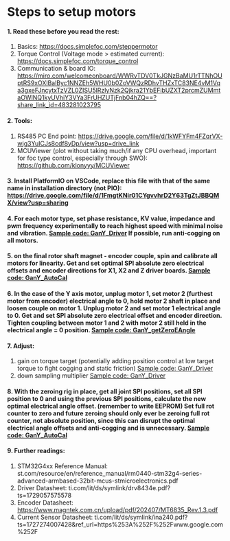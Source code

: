 # Steps to setup motors
#### 1. Read these before you read the rest: 
1. Basics: https://docs.simplefoc.com/steppermotor
2. Torque Control (Voltage mode > estimated current): https://docs.simplefoc.com/torque_control
3. Communication & board IO: https://miro.com/welcomeonboard/WWRvTDV0TkJGNzBaMU1rTTNhOUptRS9xOXlBalByc1NNZEh5WHU0b0ZoVWQzRDhvTHZxTC83NE4vM1Vqa3gxeFJncytxTzVZL0ZISU5lRzlyNzk2Qjkra21YbEFibUZXT2prcmZUMmtaOWlNQ1kyUVhiY3VYa3FrUHZUTjFnb04hZQ==?share_link_id=483281023795
#### 2. Tools:
1. RS485 PC End point: https://drive.google.com/file/d/1kWFYFm4FZqrVX-wjg3YuICJs8cdf8yDp/view?usp=drive_link
2. MCUViewer (plot without taking much/if any CPU overhead, important for foc type control, especially through SWO): https://github.com/klonyyy/MCUViewer
#### 3. Install PlatformIO on VSCode, replace this file with that of the same name in installation directory (not PIO): https://drive.google.com/file/d/1FmgtKNir01CYgvvhrD2Y63TgZtJBBQMX/view?usp=sharing
#### 4. For each motor type, set phase resistance, KV value, impedance and pwm frequency experimentally to reach highest speed with minimal noise and vibration. [Sample code: GanY_Driver](github.com/thencious/TP_FOCDrivers/tree/main/GanY_Driver) If possible, run anti-cogging on all motors.
#### 5. on the final rotor shaft magnet - encoder couple, spin and calibrate all motors for linearity. Get and set optimal SPI absolute zero electrical offsets and encoder directions for X1, X2 and Z driver boards. [Sample code: GanY_AutoCal](github.com/thencious/TP_FOCDrivers/tree/main/GanY_AutoCal)
#### 6. In the case of the Y axis motor, unplug motor 1, set motor 2 (furthest motor from encoder) electrical angle to 0, hold motor 2 shaft in place and loosen couple on motor 1. Unplug motor 2 and set motor 1 electrical angle to 0. Get and set SPI absolute zero electrical offset and encoder direction. Tighten coupling between motor 1 and 2 with motor 2 still held in the electrical angle = 0 position. [Sample code: GanY_getZeroEAngle](github.com/thencious/TP_FOCDrivers/tree/main/GanY_getZeroEAngle)
#### 7. Adjust:
1. gain on torque target (potentially adding position control at low target torque to fight cogging and static friction) [Sample code: GanY_Driver](github.com/thencious/TP_FOCDrivers/tree/main/GanY_Driver)
2. down sampling multiplier [Sample code: GanY_Driver](github.com/thencious/TP_FOCDrivers/tree/main/GanY_Driver)
#### 8. With the zeroing rig in place, get all joint SPI positions, set all SPI position to 0 and using the previous SPI positions, calculate the new optimal electrical angle offset. (remember to write EEPROM) Set full rot counter to zero and future zeroing should only ever be zeroing full rot counter, not absolute position, since this can disrupt the optimal electrical angle offsets and anti-cogging and is unnecessary. [Sample code: GanY_AutoCal](github.com/thencious/TP_FOCDrivers/tree/main/GanY_AutoCal)
#### 9. Further readings:
1. STM32G4xx Reference Manual: st.com/resource/en/reference_manual/rm0440-stm32g4-series-advanced-armbased-32bit-mcus-stmicroelectronics.pdf
2. Driver Datasheet: ti.com/lit/ds/symlink/drv8434e.pdf?ts=1729057575578
3. Encoder Datasheet: https://www.magntek.com.cn/upload/pdf/202407/MT6835_Rev.1.3.pdf
4. Current Sensor Datasheet: ti.com/lit/ds/symlink/ina240.pdf?ts=1727274007428&ref_url=https%253A%252F%252Fwww.google.com%252F
